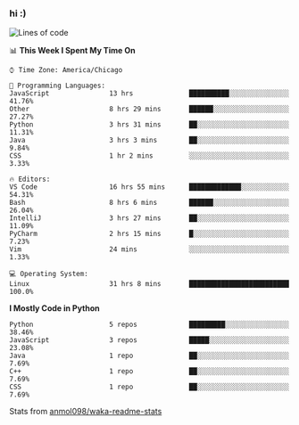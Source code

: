 ### hi :)

<!--START_SECTION:waka-->
![Lines of code](https://img.shields.io/badge/From%20Hello%20World%20I%27ve%20Written-767199%20lines%20of%20code-blue)

📊 **This Week I Spent My Time On** 

```text
⌚︎ Time Zone: America/Chicago

💬 Programming Languages: 
JavaScript               13 hrs              ██████████░░░░░░░░░░░░░░░   41.76% 
Other                    8 hrs 29 mins       ██████░░░░░░░░░░░░░░░░░░░   27.27% 
Python                   3 hrs 31 mins       ██░░░░░░░░░░░░░░░░░░░░░░░   11.31% 
Java                     3 hrs 3 mins        ██░░░░░░░░░░░░░░░░░░░░░░░   9.84% 
CSS                      1 hr 2 mins         ░░░░░░░░░░░░░░░░░░░░░░░░░   3.33%

🔥 Editors: 
VS Code                  16 hrs 55 mins      █████████████░░░░░░░░░░░░   54.31% 
Bash                     8 hrs 6 mins        ██████░░░░░░░░░░░░░░░░░░░   26.04% 
IntelliJ                 3 hrs 27 mins       ██░░░░░░░░░░░░░░░░░░░░░░░   11.09% 
PyCharm                  2 hrs 15 mins       █░░░░░░░░░░░░░░░░░░░░░░░░   7.23% 
Vim                      24 mins             ░░░░░░░░░░░░░░░░░░░░░░░░░   1.33%

💻 Operating System: 
Linux                    31 hrs 8 mins       █████████████████████████   100.0%

```

**I Mostly Code in Python** 

```text
Python                   5 repos             █████████░░░░░░░░░░░░░░░░   38.46% 
JavaScript               3 repos             █████░░░░░░░░░░░░░░░░░░░░   23.08% 
Java                     1 repo              ██░░░░░░░░░░░░░░░░░░░░░░░   7.69% 
C++                      1 repo              ██░░░░░░░░░░░░░░░░░░░░░░░   7.69% 
CSS                      1 repo              ██░░░░░░░░░░░░░░░░░░░░░░░   7.69%

```



<!--END_SECTION:waka-->

Stats from [anmol098/waka-readme-stats](https://github.com/anmol098/waka-readme-stats)